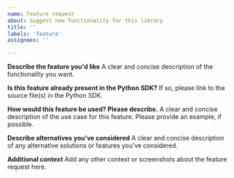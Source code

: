 ```yaml
---
name: Feature request
about: Suggest new functionality for this library
title: ''
labels: 'feature'
assignees: ''

---
```


**Describe the feature you'd like**
A clear and concise description of the functionality you want.

**Is this feature already present in the Python SDK?**
If so, please link to the source file(s) in the Python SDK.

**How would this feature be used? Please describe.**
A clear and concise description of the use case for this feature. Please provide an example, if possible.

**Describe alternatives you've considered**
A clear and concise description of any alternative solutions or features you've considered.

**Additional context**
Add any other context or screenshots about the feature request here.
